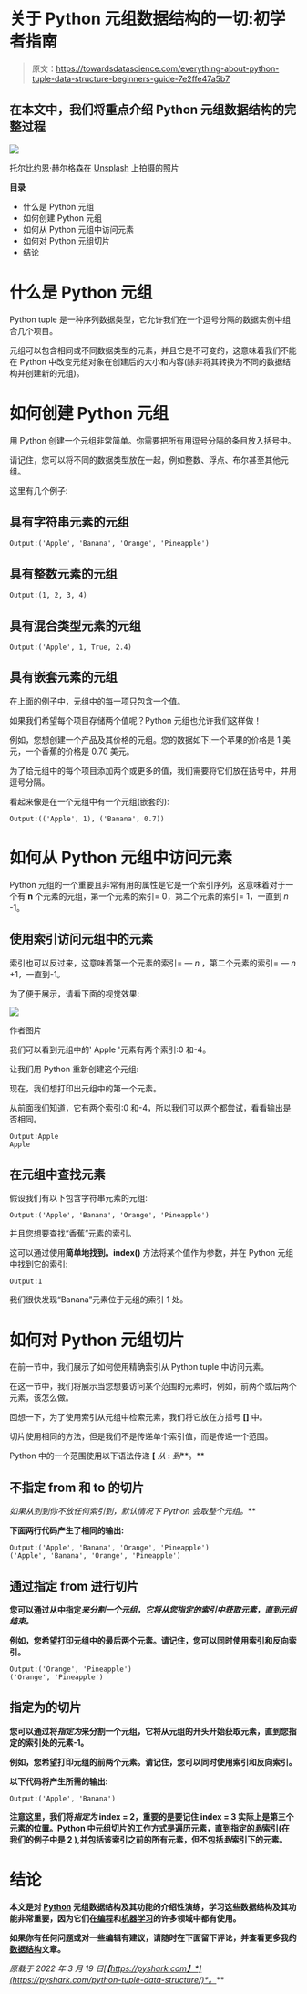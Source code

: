 # 关于 Python 元组数据结构的一切:初学者指南

> 原文：<https://towardsdatascience.com/everything-about-python-tuple-data-structure-beginners-guide-7e2ffe47a5b7>

## 在本文中，我们将重点介绍 Python 元组数据结构的完整过程

![](img/03b37509d29d201824f36cb64361c6fa.png)

托尔比约恩·赫尔格森在 [Unsplash](https://unsplash.com/s/photos/list?utm_source=unsplash&utm_medium=referral&utm_content=creditCopyText) 上拍摄的照片

**目录**

*   什么是 Python 元组
*   如何创建 Python 元组
*   如何从 Python 元组中访问元素
*   如何对 Python 元组切片
*   结论

# 什么是 Python 元组

Python tuple 是一种序列数据类型，它允许我们在一个逗号分隔的数据实例中组合几个项目。

元组可以包含相同或不同数据类型的元素，并且它是不可变的，这意味着我们不能在 Python 中改变元组对象在创建后的大小和内容(除非将其转换为不同的数据结构并创建新的元组)。

# 如何创建 Python 元组

用 Python 创建一个元组非常简单。你需要把所有用逗号分隔的条目放入括号中。

请记住，您可以将不同的数据类型放在一起，例如整数、浮点、布尔甚至其他元组。

这里有几个例子:

## 具有字符串元素的元组

```
Output:('Apple', 'Banana', 'Orange', 'Pineapple')
```

## 具有整数元素的元组

```
Output:(1, 2, 3, 4)
```

## 具有混合类型元素的元组

```
Output:('Apple', 1, True, 2.4)
```

## 具有嵌套元素的元组

在上面的例子中，元组中的每一项只包含一个值。

如果我们希望每个项目存储两个值呢？Python 元组也允许我们这样做！

例如，您想创建一个产品及其价格的元组。您的数据如下:一个苹果的价格是 1 美元，一个香蕉的价格是 0.70 美元。

为了给元组中的每个项目添加两个或更多的值，我们需要将它们放在括号中，并用逗号分隔。

看起来像是在一个元组中有一个元组(嵌套的):

```
Output:(('Apple', 1), ('Banana', 0.7))
```

# 如何从 Python 元组中访问元素

Python 元组的一个重要且非常有用的属性是它是一个索引序列，这意味着对于一个有 **n** 个元素的元组，第一个元素的索引= 0，第二个元素的索引= 1，一直到 *n* -1。

## 使用索引访问元组中的元素

索引也可以反过来，这意味着第一个元素的索引= — *n* ，第二个元素的索引= — *n* +1，一直到-1。

为了便于展示，请看下面的视觉效果:

![](img/9a3f083d82414b433c4545e01cbc1378.png)

作者图片

我们可以看到元组中的' Apple '元素有两个索引:0 和-4。

让我们用 Python 重新创建这个元组:

现在，我们想打印出元组中的第一个元素。

从前面我们知道，它有两个索引:0 和-4，所以我们可以两个都尝试，看看输出是否相同。

```
Output:Apple
Apple
```

## 在元组中查找元素

假设我们有以下包含字符串元素的元组:

```
Output:('Apple', 'Banana', 'Orange', 'Pineapple')
```

并且您想要查找“香蕉”元素的索引。

这可以通过使用**简单地找到。index()** 方法将某个值作为参数，并在 Python 元组中找到它的索引:

```
Output:1
```

我们很快发现“Banana”元素位于元组的索引 1 处。

# 如何对 Python 元组切片

在前一节中，我们展示了如何使用精确索引从 Python tuple 中访问元素。

在这一节中，我们将展示当您想要访问某个范围的元素时，例如，前两个或后两个元素，该怎么做。

回想一下，为了使用索引从元组中检索元素，我们将它放在方括号 **[]** 中。

切片使用相同的方法，但是我们不是传递单个索引值，而是传递一个范围。

Python 中的一个范围使用以下语法传递 **[** *从* **:** *到***。**

## **不指定 from 和 to 的切片**

**如果从到*到*你不放任何索引到*，默认情况下 Python 会取整个元组。***

**下面两行代码产生了相同的输出:**

```
Output:('Apple', 'Banana', 'Orange', 'Pineapple')
('Apple', 'Banana', 'Orange', 'Pineapple')
```

## **通过指定 from 进行切片**

**您可以通过从中指定*来分割一个元组，它将从您指定的索引中获取元素，直到元组结束。***

**例如，您希望打印元组中的最后两个元素。请记住，您可以同时使用索引和反向索引。**

```
Output:('Orange', 'Pineapple')
('Orange', 'Pineapple')
```

## **指定为的切片**

**您可以通过将*指定为*来分割一个元组，它将从元组的开头开始获取元素，直到您指定的索引处的元素-1。**

**例如，您希望打印元组的前两个元素。请记住，您可以同时使用索引和反向索引。**

**以下代码将产生所需的输出:**

```
Output:('Apple', 'Banana')
```

**注意这里，我们将*指定为* index = 2，重要的是要记住 index = 3 实际上是第三个元素的位置。Python 中元组切片的工作方式是遍历元素，直到指定的*到*索引(在我们的例子中是 2 ),并包括该索引之前的所有元素，但不包括*到*索引下的元素。**

# **结论**

**本文是对 [Python](https://www.python.org/) 元组数据结构及其功能的介绍性演练，学习这些数据结构及其功能非常重要，因为它们在[编程](https://pyshark.com/category/python-programming/)和[机器学习](https://pyshark.com/category/machine-learning/)的许多领域中都有使用。**

**如果你有任何问题或对一些编辑有建议，请随时在下面留下评论，并查看更多我的[数据结构](https://pyshark.com/category/data-structures/)文章。**

***原载于 2022 年 3 月 19 日*[*【https://pyshark.com】*](https://pyshark.com/python-tuple-data-structure/)*。***